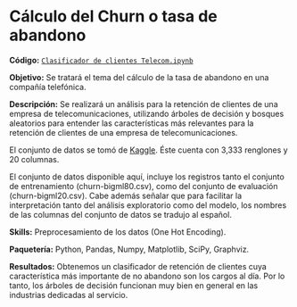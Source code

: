 # Cálculo del Churn o tasa de abandono
**Código:** [`Clasificador de clientes Telecom.ipynb`](https://github.com/ElAleph25/Projectos-del-Portafolio-/blob/main/%C3%81rbolesDeDesici%C3%B3n/Clasificador_de_clientes_Telecom.ipynb)

**Objetivo:** Se tratará el tema del cálculo de la tasa de abandono en una compañía telefónica.

**Descripción:** Se realizará un análisis para la retención de clientes de una empresa de telecomunicaciones, utilizando árboles de decisión y bosques aleatorios para entender las características más relevantes para la retención de clientes de una empresa de telecomunicaciones.

El conjunto de datos se tomó de [Kaggle](https://www.kaggle.com/datasets/mnassrib/telecom-churn-datasets?datasetId=255093&sortBy=voteCount&select=churn-bigml-80.csv). Éste cuenta con 3,333 renglones y 20 columnas.

El conjunto de datos disponible aquí, incluye los registros tanto el conjunto de entrenamiento (churn-bigml80.csv), como del conjunto de evaluación (churn-bigml20.csv).
Cabe además señalar que para facilitar la interpretación tanto del análisis exploratorio como del modelo, los nombres de las columnas del conjunto de datos se tradujo al español. 

**Skills:** Preprocesamiento de los datos (One Hot Encoding).

**Paquetería:** Python, Pandas, Numpy, Matplotlib, SciPy, Graphviz.

**Resultados:** Obtenemos un clasificador de retención de clientes cuya característica más importante de no abandono son los cargos al día. 
Por lo tanto, los árboles de decisión funcionan muy bien en general en las industrias dedicadas al servicio. 


